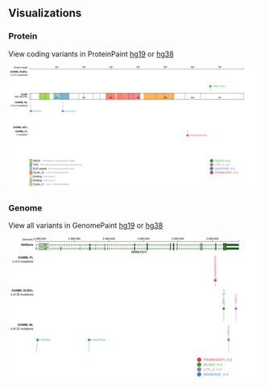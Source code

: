 ## Visualizations
### Protein
View coding variants in ProteinPaint [hg19](https://morinlab.github.io/LLMPP/GAMBL/CCNF_protein.html)  or [hg38](https://morinlab.github.io/LLMPP/GAMBL/CCNF_protein_hg38.html)

![](images/proteinpaint/CCNF_NM_001761.svg)

### Genome
View all variants in GenomePaint [hg19](https://morinlab.github.io/LLMPP/GAMBL/CCNF.html)  or [hg38](https://morinlab.github.io/LLMPP/GAMBL/CCNF_hg38.html)

![](images/proteinpaint/CCNF.svg)


